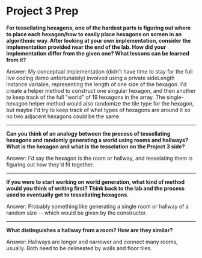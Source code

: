 # Project 3 Prep

**For tessellating hexagons, one of the hardest parts is figuring out where to place each hexagon/how to easily place hexagons on screen in an algorithmic way.
After looking at your own implementation, consider the implementation provided near the end of the lab.
How did your implementation differ from the given one? What lessons can be learned from it?**

Answer: My conceptual implementation (didn't have time to stay for the full live coding demo unfortunately) involved using a 
private sideLength instance variable, representing the length of one side of the hexagon. I'd create a helper method to construct one 
singular hexagon, and then another to keep track of the full "world" of 19 hexagons in the array. The single-hexagon helper method would 
also randomize the tile type for the hexagon, but maybe I'd try to keep track of what types of hexagons are around it so no two adjacent 
hexagons could be the same.

-----

**Can you think of an analogy between the process of tessellating hexagons and randomly generating a world using rooms and hallways?
What is the hexagon and what is the tesselation on the Project 3 side?**

Answer: I'd say the hexagon is the room or hallway, and tesselating them is figuring out how they'd fit together. 

-----
**If you were to start working on world generation, what kind of method would you think of writing first? 
Think back to the lab and the process used to eventually get to tessellating hexagons.**

Answer: Probably something like generating a single room or hallway of a random size -- which would be given by the constructor. 

-----
**What distinguishes a hallway from a room? How are they similar?**

Answer: Hallways are longer and narrower and connect many rooms, usually. Both need to be delineated by walls and floor tiles. 
